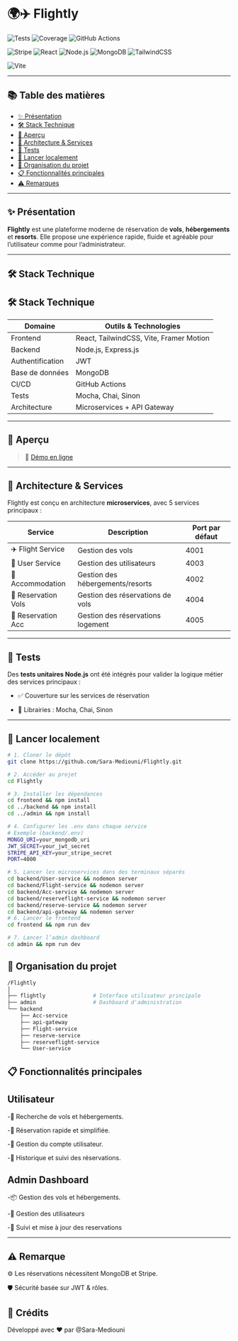 # 🌍✈️ Flightly


![Tests](https://img.shields.io/badge/tests-passing-brightgreen?style=for-the-badge)
![Coverage](https://img.shields.io/badge/coverage-90%25-yellowgreen?style=for-the-badge)
![GitHub Actions](https://img.shields.io/github/actions/workflow/status/Sara-Mediouni/AstroBite/tests.yml?style=for-the-badge)

![Stripe](https://img.shields.io/badge/Stripe-635BFF?style=for-the-badge&logo=stripe&logoColor=white)
![React](https://img.shields.io/badge/React-20232A?style=for-the-badge&logo=react&logoColor=61DAFB)
![Node.js](https://img.shields.io/badge/Node.js-339933?style=for-the-badge&logo=nodedotjs&logoColor=white)
![MongoDB](https://img.shields.io/badge/MongoDB-4EA94B?style=for-the-badge&logo=mongodb&logoColor=white)
![TailwindCSS](https://img.shields.io/badge/TailwindCSS-06B6D4?style=for-the-badge&logo=tailwindcss&logoColor=white)

![Vite](https://img.shields.io/badge/Vite-646CFF?style=for-the-badge&logo=vite&logoColor=white)

---

## 📚 Table des matières

- [✨ Présentation](#-présentation)
- [🛠️ Stack Technique](#️-stack-technique)
- [📸 Aperçu](#-aperçu)
- [🧱 Architecture & Services](#-architecture--services)
- [🧪 Tests](#-tests)
- [🚀 Lancer localement](#-lancer-localement)
- [📂 Organisation du projet](#-organisation-du-projet)
- [📋 Fonctionnalités principales](#-fonctionnalités-principales)
- [⚠️ Remarques](#️-remarques)

---

## ✨ Présentation

**Flightly** est une plateforme moderne de réservation de **vols**, **hébergements** et **resorts**. Elle propose une expérience rapide, fluide et agréable pour l’utilisateur comme pour l’administrateur.

---

## 🛠️ Stack Technique

## 🛠️ Stack Technique

| Domaine         | Outils & Technologies                          |
|-----------------|------------------------------------------------|
| Frontend        | React, TailwindCSS, Vite, Framer Motion        |
| Backend         | Node.js, Express.js                            |
| Authentification| JWT                                            |
| Base de données | MongoDB                                        |
| CI/CD           | GitHub Actions                                 |
| Tests           | Mocha, Chai, Sinon                             |
| Architecture    | Microservices + API Gateway                    |

---

## 📸 Aperçu

> 🔗 [Démo en ligne](https://flightly-21xm.vercel.app)

---

## 🧱 Architecture & Services

Flightly est conçu en architecture **microservices**, avec 5 services principaux :

| Service             | Description                        | Port par défaut |
|---------------------|------------------------------------|------------------|
| ✈️ Flight Service    | Gestion des vols                   | 4001             |
| 👤 User Service      | Gestion des utilisateurs           | 4003             |
| 🏨 Accommodation     | Gestion des hébergements/resorts   | 4002             |
| 🧾 Reservation Vols  | Gestion des réservations de vols   | 4004             |
| 🧾 Reservation Acc   | Gestion des réservations logement  | 4005             |

---

## 🧪 Tests

Des **tests unitaires Node.js** ont été intégrés pour valider la logique métier des services principaux :

- ✅ Couverture sur les services de réservation

- 🧪 Librairies : Mocha, Chai, Sinon

---

## 🚀 Lancer localement

```bash
# 1. Cloner le dépôt
git clone https://github.com/Sara-Mediouni/Flightly.git

# 2. Accéder au projet
cd Flightly

# 3. Installer les dépendances
cd frontend && npm install
cd ../backend && npm install
cd ../admin && npm install

# 4. Configurer les .env dans chaque service
# Exemple (backend/.env)
MONGO_URI=your_mongodb_uri
JWT_SECRET=your_jwt_secret
STRIPE_API_KEY=your_stripe_secret
PORT=4000

# 5. Lancer les microservices dans des terminaux séparés
cd backend/User-service && nodemon server
cd backend/Flight-service && nodemon server
cd backend/Acc-service && nodemon server
cd backend/reserveflight-service && nodemon server
cd backend/reserve-service && nodemon server
cd backend/api-gateway && nodemon server
# 6. Lancer le frontend
cd frontend && npm run dev

# 7. Lancer l’admin dashboard
cd admin && npm run dev

```

## 📂 Organisation du projet

```bash
/Flightly
│
├── flightly               # Interface utilisateur principale
├── admin                  # Dashboard d'administration
└── backend
    ├── Acc-service        
    ├── api-gateway      
    ├── Flight-service       
    ├── reserve-service           
    ├── reserveflight-service 
    └── User-service 
```





 ## 📋 Fonctionnalités principales
 ##  Utilisateur
-🔎 Recherche de vols et hébergements.

-📅 Réservation rapide et simplifiée.

-👤 Gestion du compte utilisateur.

-🧾 Historique et suivi des réservations.

##  Admin Dashboard
-📦 Gestion des vols et hébergements.

-👤 Gestion des utilisateurs

-🧾 Suivi et mise à jour des reservations

---

## ⚠️ Remarque
⚙️ Les réservations nécessitent MongoDB et Stripe.

🛡️ Sécurité basée sur JWT & rôles.

## 🙌 Crédits

Développé avec ❤️ par @Sara-Mediouni